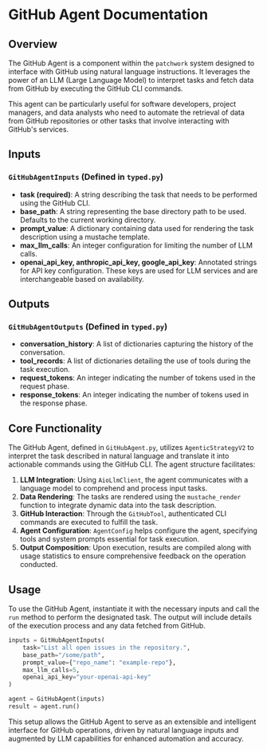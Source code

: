# GitHub Agent Documentation

## Overview

The GitHub Agent is a component within the `patchwork` system designed to interface with GitHub using natural language instructions. It leverages the power of an LLM (Large Language Model) to interpret tasks and fetch data from GitHub by executing the GitHub CLI commands.

This agent can be particularly useful for software developers, project managers, and data analysts who need to automate the retrieval of data from GitHub repositories or other tasks that involve interacting with GitHub's services.

## Inputs

### `GitHubAgentInputs` (Defined in `typed.py`)

- **task (required)**: A string describing the task that needs to be performed using the GitHub CLI.
- **base_path**: A string representing the base directory path to be used. Defaults to the current working directory.
- **prompt_value**: A dictionary containing data used for rendering the task description using a mustache template.
- **max_llm_calls**: An integer configuration for limiting the number of LLM calls.
- **openai_api_key, anthropic_api_key, google_api_key**: Annotated strings for API key configuration. These keys are used for LLM services and are interchangeable based on availability.

## Outputs

### `GitHubAgentOutputs` (Defined in `typed.py`)

- **conversation_history**: A list of dictionaries capturing the history of the conversation.
- **tool_records**: A list of dictionaries detailing the use of tools during the task execution.
- **request_tokens**: An integer indicating the number of tokens used in the request phase.
- **response_tokens**: An integer indicating the number of tokens used in the response phase.

## Core Functionality

The GitHub Agent, defined in `GitHubAgent.py`, utilizes `AgenticStrategyV2` to interpret the task described in natural language and translate it into actionable commands using the GitHub CLI. The agent structure facilitates:

1. **LLM Integration**: Using `AioLlmClient`, the agent communicates with a language model to comprehend and process input tasks.
2. **Data Rendering**: The tasks are rendered using the `mustache_render` function to integrate dynamic data into the task description.
3. **GitHub Interaction**: Through the `GitHubTool`, authenticated CLI commands are executed to fulfill the task.
4. **Agent Configuration**: `AgentConfig` helps configure the agent, specifying tools and system prompts essential for task execution.
5. **Output Composition**: Upon execution, results are compiled along with usage statistics to ensure comprehensive feedback on the operation conducted.

## Usage

To use the GitHub Agent, instantiate it with the necessary inputs and call the `run` method to perform the designated task. The output will include details of the execution process and any data fetched from GitHub.

```python
inputs = GitHubAgentInputs(
    task="List all open issues in the repository.",
    base_path="/some/path",
    prompt_value={"repo_name": "example-repo"},
    max_llm_calls=5,
    openai_api_key="your-openai-api-key"
)

agent = GitHubAgent(inputs)
result = agent.run()
```

This setup allows the GitHub Agent to serve as an extensible and intelligent interface for GitHub operations, driven by natural language inputs and augmented by LLM capabilities for enhanced automation and accuracy.
